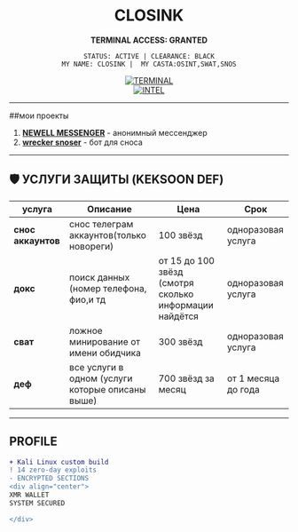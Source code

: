 <div align="center">

# CLOSINK
**TERMINAL ACCESS: GRANTED**  

`STATUS: ACTIVE | CLEARANCE: BLACK`  
`MY NAME: CLOSINK | 
MY CASTA:OSINT,SWAT,SNOS`

[![TERMINAL](https://img.shields.io/badge/ACCESS-RED)](https://t.me/closink)  
[![INTEL](https://img.shields.io/badge/FEED-GREEN)](https://t.me/+bNP53gq3IvI5MDcy)  

</div>

---

##мои проекты

1. **[NEWELL MESSENGER]((https://t.me/+bNP53gq3IvI5MDcy))** - анонимный мессенджер  
2. **[wrecker snoser]((https://t.me/wrecker_snoserbot))** - бот для сноса

---

## 🛡 УСЛУГИ ЗАЩИТЫ (KEKSOON DEF)
услуга | Описание | Цена | Срок
-------|----------|------|-----
**снос аккаунтов** | снос телеграм аккаунтов(только новореги) | 100 звёзд | одноразовая услуга
**докс** | поиск данных (номер телефона, фио,и тд | от 15 до 100 звёзд (смотря сколько информации найдётся | одноразовая услуга
**сват** | ложное минирование от имени обидчика | 300 звёзд | одноразовая услуга
**деф** | все услуги в одном  (услуги которые описаны выше)|700 звёзд за месяц|от 1 месяца до года 

---

## PROFILE
```diff
+ Kali Linux custom build
! 14 zero-day exploits
- ENCRYPTED SECTIONS
<div align="center">
XMR WALLET
SYSTEM SECURED

</div>

